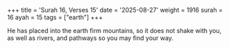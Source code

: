 +++
title = 'Surah 16, Verses 15'
date = '2025-08-27'
weight = 1916
surah = 16
ayah = 15
tags = ["earth"]
+++

He has placed into the earth firm mountains, so it does not shake with you, as well as rivers, and pathways so you may find your way.